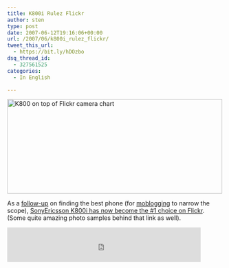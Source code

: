 ```yaml
---
title: K800i Rulez Flickr
author: sten
type: post
date: 2007-06-12T19:16:06+00:00
url: /2007/06/k800i_rulez_flickr/
tweet_this_url:
  - https://bit.ly/hDOzbo
dsq_thread_id:
  - 327561525
categories:
  - In English

---
```

[<img src="http://farm2.static.flickr.com/1051/542746857_e061a65ae6.jpg" width="500" height="220" alt="K800 on top of Flickr camera chart" />][1]
  
As a [follow-up][2] on finding the best phone (for [moblogging][3] to narrow the scope), [SonyEricsson K800i has now become the #1 choice on Flickr][4]. (Some quite amazing photo samples behind that link as well).

<iframe src="http://www.facebook.com/plugins/like.php?href=http%3A%2F%2Fsten.tamkivi.com%2F2007%2F06%2Fk800i_rulez_flickr%2F&layout=standard&show_faces=true&width=450&action=like&colorscheme=light&height=80" scrolling="no" frameborder="0" style="border:none; overflow:hidden; width:450px; height:80px;" allowTransparency="true"></iframe>

 [1]: http://www.flickr.com/photos/seikatsu/542746857/ "Photo Sharing"
 [2]: http://sten.tamkivi.com/2007/04/byebye_nokia_e70.html
 [3]: http://sten.tamkivi.com/mt/mt-search.cgi?tag=moblog&blog_id=1
 [4]: http://flickr.com/cameras/sonyericsson/k800i/